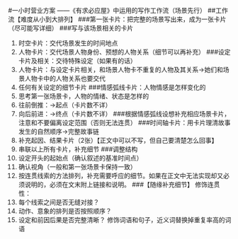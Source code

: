 #一小时营业方案
——《有求必应屋》中运用的写作工作流（场景先行）
##工作流【难度从小到大排列】
###第一张卡片：把完整的场景写出来，成为一张卡片（尽可能写详细）
###写与该场景相关的卡片
1. 时空卡片：交代场景发生的时间地点
2. 人物卡片：交代场景人物身份、预想的人物关系（细节可以再补充）
###设定卡片及相关：交待特殊设定（如果有的话）
1. 人物卡片：与设定卡片相关，和场景人物卡不重复的人物及其关系→她们和场景人物卡中的人物关系也要交代
2. 任何有关设定的细节卡片
###情感弧线卡片：人物情感是怎样变化的
1. 思考第一张场景卡，人物的情绪、状态是怎样的
2. 往前倒推：→起点（卡片数不详）
3. 向后前进：→终点（卡片数不详）
###根据情感弧线设想补充相应场景卡片，注意和不要偏离设定范围（否则无法连贯）
###时间轴卡片：用卡片理清故事发生的自然顺序→完整故事链
1. 补充起因、结果卡片（2张）【正文中可以不写，但自己要清楚怎么回事】
2. 串联以上所有卡片，补充细节
###调整结构
1. 设定开头的起始点（确认叙述的基准时间点）
2. 确认视角（一般和第一张场景卡保持一致）
3. 按连贯线索的方法排列，补充需要呼应的细节。如果在正文中无法实现却又必须说明的，必须在文末附上链接和说明。
###【随缘补充细节】
修饰连贯性：
1. 每个线索之间是否无缝对接？
2. 动作、意象的排列是否按照顺序？
3. 设定和前因后果是否完整清晰？
修饰词语和句子，近义词替换掉重复率高的词语